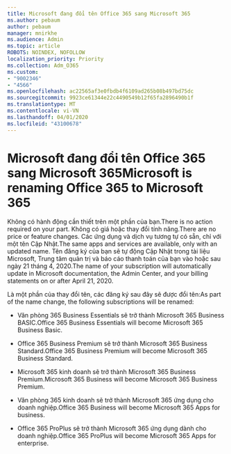 ```yaml
---
title: Microsoft đang đổi tên Office 365 sang Microsoft 365
ms.author: pebaum
author: pebaum
manager: mnirkhe
ms.audience: Admin
ms.topic: article
ROBOTS: NOINDEX, NOFOLLOW
localization_priority: Priority
ms.collection: Adm_O365
ms.custom:
- "9002346"
- "4566"
ms.openlocfilehash: ac22565af3e0fbdb4f6109ad265b08b497bd75dc
ms.sourcegitcommit: 9923ce61344e22c4490549b12f65fa2896490b1f
ms.translationtype: MT
ms.contentlocale: vi-VN
ms.lasthandoff: 04/01/2020
ms.locfileid: "43100678"
---
```

# <a name="microsoft-is-renaming-office-365-to-microsoft-365"></a><span data-ttu-id="38411-102">Microsoft đang đổi tên Office 365 sang Microsoft 365</span><span class="sxs-lookup"><span data-stu-id="38411-102">Microsoft is renaming Office 365 to Microsoft 365</span></span>

<span data-ttu-id="38411-103">Không có hành động cần thiết trên một phần của bạn.</span><span class="sxs-lookup"><span data-stu-id="38411-103">There is no action required on your part.</span></span> <span data-ttu-id="38411-104">Không có giá hoặc thay đổi tính năng.</span><span class="sxs-lookup"><span data-stu-id="38411-104">There are no price or feature changes.</span></span> <span data-ttu-id="38411-105">Các ứng dụng và dịch vụ tương tự có sẵn, chỉ với một tên Cập Nhật.</span><span class="sxs-lookup"><span data-stu-id="38411-105">The same apps and services are available, only with an updated name.</span></span> <span data-ttu-id="38411-106">Tên đăng ký của bạn sẽ tự động Cập Nhật trong tài liệu Microsoft, Trung tâm quản trị và báo cáo thanh toán của bạn vào hoặc sau ngày 21 tháng 4, 2020.</span><span class="sxs-lookup"><span data-stu-id="38411-106">The name of your subscription will automatically update in Microsoft documentation, the Admin Center, and your billing statements on or after April 21, 2020.</span></span>

<span data-ttu-id="38411-107">Là một phần của thay đổi tên, các đăng ký sau đây sẽ được đổi tên:</span><span class="sxs-lookup"><span data-stu-id="38411-107">As part of the name change, the following subscriptions will be renamed:</span></span>

- <span data-ttu-id="38411-108">Văn phòng 365 Business Essentials sẽ trở thành Microsoft 365 Business BASIC.</span><span class="sxs-lookup"><span data-stu-id="38411-108">Office 365 Business Essentials will become Microsoft 365 Business Basic.</span></span>

- <span data-ttu-id="38411-109">Office 365 Business Premium sẽ trở thành Microsoft 365 Business Standard.</span><span class="sxs-lookup"><span data-stu-id="38411-109">Office 365 Business Premium will become Microsoft 365 Business Standard.</span></span>

- <span data-ttu-id="38411-110">Microsoft 365 kinh doanh sẽ trở thành Microsoft 365 Business Premium.</span><span class="sxs-lookup"><span data-stu-id="38411-110">Microsoft 365 Business will become Microsoft 365 Business Premium.</span></span>

- <span data-ttu-id="38411-111">Văn phòng 365 kinh doanh sẽ trở thành Microsoft 365 ứng dụng cho doanh nghiệp.</span><span class="sxs-lookup"><span data-stu-id="38411-111">Office 365 Business will become Microsoft 365 Apps for business.</span></span>

- <span data-ttu-id="38411-112">Office 365 ProPlus sẽ trở thành Microsoft 365 ứng dụng dành cho doanh nghiệp.</span><span class="sxs-lookup"><span data-stu-id="38411-112">Office 365 ProPlus will become Microsoft 365 Apps for enterprise.</span></span>
